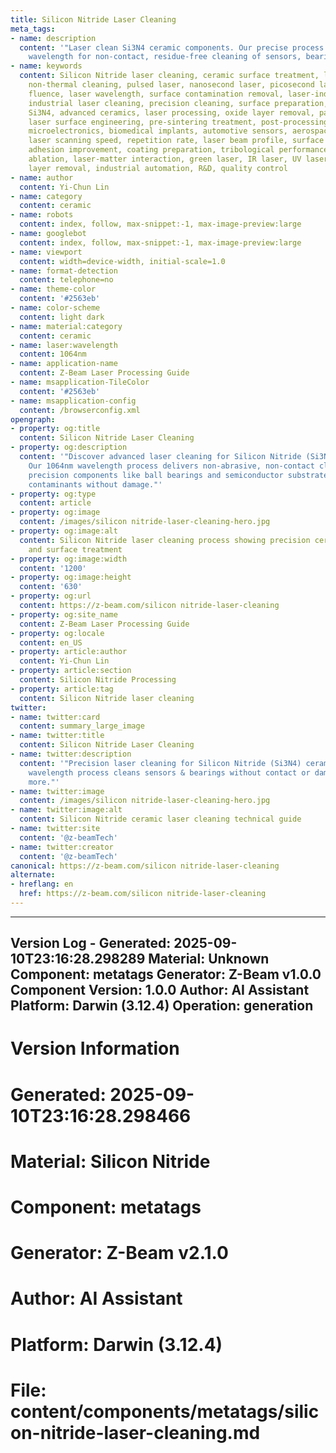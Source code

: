 ```yaml
---
title: Silicon Nitride Laser Cleaning
meta_tags:
- name: description
  content: '"Laser clean Si3N4 ceramic components. Our precise process uses 1064nm
    wavelength for non-contact, residue-free cleaning of sensors, bearings & substrates."'
- name: keywords
  content: Silicon Nitride laser cleaning, ceramic surface treatment, laser ablation,
    non-thermal cleaning, pulsed laser, nanosecond laser, picosecond laser, laser
    fluence, laser wavelength, surface contamination removal, laser-induced plasma,
    industrial laser cleaning, precision cleaning, surface preparation, laser parameters,
    Si3N4, advanced ceramics, laser processing, oxide layer removal, particulate removal,
    laser surface engineering, pre-sintering treatment, post-processing, thermal management,
    microelectronics, biomedical implants, automotive sensors, aerospace components,
    laser scanning speed, repetition rate, laser beam profile, surface roughness,
    adhesion improvement, coating preparation, tribological performance, contaminant
    ablation, laser-matter interaction, green laser, IR laser, UV laser, passivation
    layer removal, industrial automation, R&D, quality control
- name: author
  content: Yi-Chun Lin
- name: category
  content: ceramic
- name: robots
  content: index, follow, max-snippet:-1, max-image-preview:large
- name: googlebot
  content: index, follow, max-snippet:-1, max-image-preview:large
- name: viewport
  content: width=device-width, initial-scale=1.0
- name: format-detection
  content: telephone=no
- name: theme-color
  content: '#2563eb'
- name: color-scheme
  content: light dark
- name: material:category
  content: ceramic
- name: laser:wavelength
  content: 1064nm
- name: application-name
  content: Z-Beam Laser Processing Guide
- name: msapplication-TileColor
  content: '#2563eb'
- name: msapplication-config
  content: /browserconfig.xml
opengraph:
- property: og:title
  content: Silicon Nitride Laser Cleaning
- property: og:description
  content: '"Discover advanced laser cleaning for Silicon Nitride (Si3N4) ceramics.
    Our 1064nm wavelength process delivers non-abrasive, non-contact cleaning for
    precision components like ball bearings and semiconductor substrates. Eliminate
    contaminants without damage."'
- property: og:type
  content: article
- property: og:image
  content: /images/silicon nitride-laser-cleaning-hero.jpg
- property: og:image:alt
  content: Silicon Nitride laser cleaning process showing precision ceramic restoration
    and surface treatment
- property: og:image:width
  content: '1200'
- property: og:image:height
  content: '630'
- property: og:url
  content: https://z-beam.com/silicon nitride-laser-cleaning
- property: og:site_name
  content: Z-Beam Laser Processing Guide
- property: og:locale
  content: en_US
- property: article:author
  content: Yi-Chun Lin
- property: article:section
  content: Silicon Nitride Processing
- property: article:tag
  content: Silicon Nitride laser cleaning
twitter:
- name: twitter:card
  content: summary_large_image
- name: twitter:title
  content: Silicon Nitride Laser Cleaning
- name: twitter:description
  content: '"Precision laser cleaning for Silicon Nitride (Si3N4) ceramic. Our 1064nm
    wavelength process cleans sensors & bearings without contact or damage. Learn
    more."'
- name: twitter:image
  content: /images/silicon nitride-laser-cleaning-hero.jpg
- name: twitter:image:alt
  content: Silicon Nitride ceramic laser cleaning technical guide
- name: twitter:site
  content: '@z-beamTech'
- name: twitter:creator
  content: '@z-beamTech'
canonical: https://z-beam.com/silicon nitride-laser-cleaning
alternate:
- hreflang: en
  href: https://z-beam.com/silicon nitride-laser-cleaning
---
```


---
Version Log - Generated: 2025-09-10T23:16:28.298289
Material: Unknown
Component: metatags
Generator: Z-Beam v1.0.0
Component Version: 1.0.0
Author: AI Assistant
Platform: Darwin (3.12.4)
Operation: generation
---

# Version Information
# Generated: 2025-09-10T23:16:28.298466
# Material: Silicon Nitride
# Component: metatags
# Generator: Z-Beam v2.1.0
# Author: AI Assistant
# Platform: Darwin (3.12.4)
# File: content/components/metatags/silicon-nitride-laser-cleaning.md
